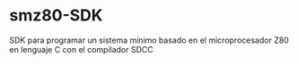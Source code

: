 # smz80-SDK
SDK para programar un sistema mínimo basado en el microprocesador Z80 en lenguaje C con el compilador SDCC
